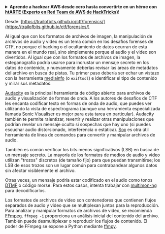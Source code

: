 <details>

<summary><strong>Aprende a hackear AWS desde cero hasta convertirte en un héroe con</strong> <a href="https://training.hacktricks.xyz/courses/arte"><strong>htARTE (Experto en Red Team de AWS de HackTricks)</strong></a><strong>!</strong></summary>

Otras formas de apoyar a HackTricks:

* Si deseas ver tu **empresa anunciada en HackTricks** o **descargar HackTricks en PDF** Consulta los [**PLANES DE SUSCRIPCIÓN**](https://github.com/sponsors/carlospolop)!
* Obtén el [**swag oficial de PEASS & HackTricks**](https://peass.creator-spring.com)
* Descubre [**La Familia PEASS**](https://opensea.io/collection/the-peass-family), nuestra colección exclusiva de [**NFTs**](https://opensea.io/collection/the-peass-family)
* **Únete al** 💬 [**grupo de Discord**](https://discord.gg/hRep4RUj7f) o al [**grupo de telegram**](https://t.me/peass) o **síguenos** en **Twitter** 🐦 [**@hacktricks_live**](https://twitter.com/hacktricks_live)**.**
* **Comparte tus trucos de hacking enviando PRs a los repositorios de** [**HackTricks**](https://github.com/carlospolop/hacktricks) y [**HackTricks Cloud**](https://github.com/carlospolop/hacktricks-cloud).

</details>


Desde: [https://trailofbits.github.io/ctf/forensics/](https://trailofbits.github.io/ctf/forensics/)

Al igual que con los formatos de archivos de imagen, la manipulación de archivos de audio y video es un tema común en los desafíos forenses de CTF, no porque el hacking o el ocultamiento de datos ocurran de esta manera en el mundo real, sino simplemente porque el audio y el video son divertidos. Al igual que con los formatos de archivos de imagen, la esteganografía podría usarse para incrustar un mensaje secreto en los datos de contenido, y nuevamente deberías revisar las áreas de metadatos del archivo en busca de pistas. Tu primer paso debería ser echar un vistazo con la herramienta [mediainfo](https://mediaarea.net/en/MediaInfo) (o `exiftool`) e identificar el tipo de contenido y mirar sus metadatos.

[Audacity](http://www.audacityteam.org/) es la principal herramienta de código abierto para archivos de audio y visualización de formas de onda. A los autores de desafíos de CTF les encanta codificar texto en formas de onda de audio, que puedes ver utilizando la vista de espectrograma (aunque una herramienta especializada llamada [Sonic Visualiser](http://www.sonicvisualiser.org/) es mejor para esta tarea en particular). Audacity también te permite ralentizar, revertir y realizar otras manipulaciones que podrían revelar un mensaje oculto si sospechas que hay uno (si puedes escuchar audio distorsionado, interferencia o estática). [Sox](http://sox.sourceforge.net/) es otra útil herramienta de línea de comandos para convertir y manipular archivos de audio.

También es común verificar los bits menos significativos (LSB) en busca de un mensaje secreto. La mayoría de los formatos de medios de audio y video utilizan "trozos" discretos (de tamaño fijo) para que puedan transmitirse; los LSB de esos trozos son un lugar común para contrabandear algunos datos sin afectar visiblemente el archivo.

Otras veces, un mensaje podría estar codificado en el audio como tonos [DTMF](http://dialabc.com/sound/detect/index.html) o código morse. Para estos casos, intenta trabajar con [multimon-ng](http://tools.kali.org/wireless-attacks/multimon-ng) para decodificarlos.

Los formatos de archivos de video son contenedores que contienen flujos separados de audio y video que se multiplexan juntos para la reproducción. Para analizar y manipular formatos de archivos de video, se recomienda [FFmpeg](http://ffmpeg.org/). `ffmpeg -i` proporciona un análisis inicial del contenido del archivo. También puede desmultiplexar o reproducir los flujos de contenido. El poder de FFmpeg se expone a Python mediante [ffmpy](http://ffmpy.readthedocs.io/en/latest/examples.html).

</details>

